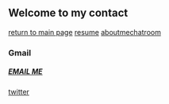 ## Welcome to my contact

[return to main page](https://neverlivedordied.github.io/) [resume](https://neverlivedordied.github.io/Ashton-resume.github.io/index.html) [aboutme](https://neverlivedordied.github.io/About-Me/index.html)[chatroom](https://neverlivedordied.github.io/chatroom/index.html)

### Gmail

##### [EMAIL ME](ashtonjchan6@gmail.com)


[twitter](www.twitter.com/neverlivedordied)


